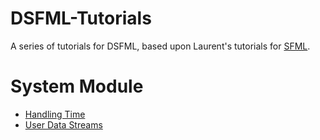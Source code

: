 DSFML-Tutorials
=====

A series of tutorials for DSFML, based upon Laurent's tutorials for [SFML](http://www.sfml-dev.org/tutorials/2.0/).


System Module
===
* [Handling Time](https://github.com/luke5542/DSFML-Tutorials/blob/master/time.md)
* [User Data Streams](https://github.com/luke5542/DSFML-Tutorials/blob/master/streams.md)